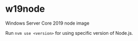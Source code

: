 # w19node
Windows Server Core 2019 node image

Run `nvm use <version>` for using specific version of Node.js.
